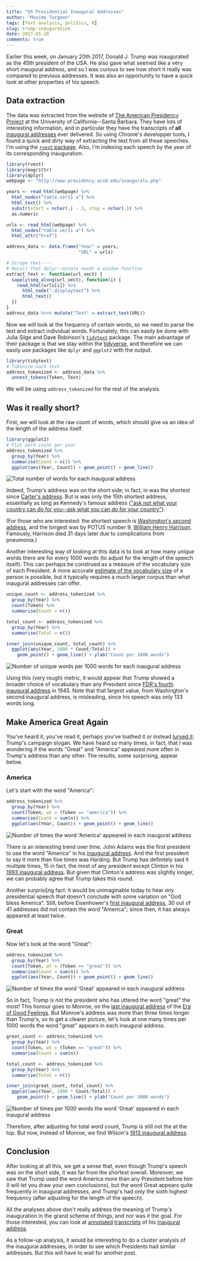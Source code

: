 ```yaml
---
title: "US Presidential Inaugural Addresses"
author: "Maxime Turgeon"
tags: [Text analysis, politics, R]
slug: trump-inauguration
date: 2017-01-20
comments: true
---
```




Earlier this week, on January 20th 2017, Donald J. Trump was inaugurated as the 45th president of the USA. He also gave what seemed like a very short inaugural address, and so I was curious to see how short it really was compared to previous addresses. It was also an opportunity to have a quick look at other properties of his speech. 

<!--more-->

## Data extraction

The data was extracted from the website of [The American Presidency Project](https://www.presidency.ucsb.edu/) at the University of California--Santa Barbara. They have lots of interesting information, and in particular they have the transcripts of **all** [inaugural addresses](https://www.presidency.ucsb.edu/inaugurals.php) ever delivered. So using Chrome's developper tools, I found a quick and dirty way of extracting the text from all these speeches. I'm using the [`rvest` package](https://cran.r-project.org/package=rvest). Also, I'm indexing each speech by the year of its corresponding inauguration.


```r
library(rvest)
library(magrittr)
library(dplyr)
webpage <- "http://www.presidency.ucsb.edu/inaugurals.php"

years <- read_html(webpage) %>%
  html_nodes("table.ver11 a") %>% 
  html_text() %>%
  substr(start = nchar(.) - 3, stop = nchar(.)) %>%
  as.numeric 

urls <- read_html(webpage) %>%
  html_nodes("table.ver11 a") %>% 
  html_attr("href")

address_data <- data.frame("Year" = years,
                           "URL" = urls)

# Scrape text----
# Recall that dplyr::mutate needs a window function
extract_text <- function(url_vect) {
  sapply(seq_along(url_vect), function(i) {
    read_html(urls[i]) %>% 
      html_node(".displaytext") %>% 
      html_text()
  })
}
address_data %<>% mutate("Text" = extract_text(URL))
```

Now we will look at the frequency of certain words, so we need to parse the text and extract individual words. Fortunately, this can easily be done with Julia Silge and Dave Robinson's [`tidytext`](https://cran.r-project.org/package=tidytext) package. The main advantage of their package is that we stay within the [tidyverse](https://blog.rstudio.org/2016/09/15/tidyverse-1-0-0/), and therefore we can easily use packages like `dplyr` and `ggplot2` with the output.


```r
library(tidytext)
# Tokenize each text
address_tokenized <- address_data %>% 
  unnest_tokens(Token, Text)
```

We will be using `address_tokenized` for the rest of the analysis.

## Was it really short?

First, we will look at the raw count of words, which should give us an idea of the length of the address itself.


```r
library(ggplot2)
# Plot word count per year
address_tokenized %>% 
  group_by(Year) %>%
  summarise(Count = n()) %>%
  ggplot(aes(Year, Count)) + geom_point() + geom_line()
```

![Total number of words for each inaugural address](unnamed-chunk-3-1.png)

Indeed, Trump's address was on the short side; in fact, in was the shortest since [Carter's address](http://www.presidency.ucsb.edu/ws/index.php?pid=6575). But is was only the 15th shortest address, essentially as long as Kennedy's famous address (["ask not what your country can do for you--ask what you can do for your country"](http://www.presidency.ucsb.edu/ws/index.php?pid=8032)). 

(For those who are interested: the shortest speech is [Washington's second address](http://www.presidency.ucsb.edu/ws/index.php?pid=25801), and the longest was by POTUS number 9, [William Henry Harrison](http://www.presidency.ucsb.edu/ws/index.php?pid=25813). Famously, Harrison died 31 days later due to complications from pneumonia.)

Another interesting way of looking at this data is to look at how many *unique* words there are for every 1000 words (to adjust for the length of the speech itself). This can perhaps be construed as a measure of the vocabulary size of each President. A more accurate [estimate of the vocabulary size](https://academic.oup.com/biomet/article-abstract/63/3/435/270845/Estimating-the-number-of-unseen-species-How-many) of a person is possible, but it typically requires a much larger corpus than what inaugural addresses can offer.


```r
unique_count <- address_tokenized %>% 
  group_by(Year) %>%
  count(Token) %>%
  summarise(Count = n())

total_count <- address_tokenized %>% 
  group_by(Year) %>%
  summarise(Total = n())

inner_join(unique_count, total_count) %>%
  ggplot(aes(Year, 1000 * Count/Total)) + 
    geom_point() + geom_line() + ylab("Count per 1000 words")
```

![Number of unique words per 1000 words for each inaugural address](unnamed-chunk-4-1.png)

Using this (very rough) metric, it would appear that Trump showed a broader choice of vocabulary than any President since [FDR's fourth inaugural address](http://www.presidency.ucsb.edu/ws/index.php?pid=16607) in 1945. Note that that largest value, from Washington's second inaugural address, is misleading, since his speech was only 133 words long.

## Make America Great Again

You've heard it, you've read it, perhaps you've loathed it or instead [lurved it](https://youtu.be/B-Ir153t7Eg): Trump's campaign slogan. We have heard so many times, in fact, that I was wondering if the words "Great" and "America" appeared more often in Trump's address than any other. The results, some surprising, appear below.

### America

Let's start with the word "America":


```r
address_tokenized %>% 
  group_by(Year) %>%
  count(Token, wt = (Token == "america")) %>%
  summarise(Count = sum(n)) %>%
  ggplot(aes(Year, Count)) + geom_point() + geom_line()
```

![Number of times the word 'America' appeared in each inaugural address](unnamed-chunk-5-1.png)

There is an interesting trend over time. John Adams was the first president to use the word "America" in his [inaugural address](http://www.presidency.ucsb.edu/ws/index.php?pid=25802). And the first president to say it more than five times was Harding. But Trump has definitely said it multiple times, 15 in fact, the most of any president except Clinton in his [1993 inaugural address](http://www.presidency.ucsb.edu/ws/index.php?pid=46366). But given that Clinton's address was slightly longer, we can probably agree that Trump takes this round.

Another surprisi[ng fact: it would be unimaginable today to hear *any* presidential speech that doesn't conclude with some variation on "God bless America". Still, before Eisenhower's [first inaugural address](http://www.presidency.ucsb.edu/ws/index.php?pid=9600), 30 out of 41 addresses did not contain the word "America"; since then, it has always appeared at least twice. 

### Great

Now let's look at the word "Great":


```r
address_tokenized %>% 
  group_by(Year) %>%
  count(Token, wt = (Token == "great")) %>%
  summarise(Count = sum(n)) %>%
  ggplot(aes(Year, Count)) + geom_point() + geom_line()
```

![Number of times the word 'Great' appeared in each inaugural address](unnamed-chunk-6-1.png)

So in fact, Trump is not the president who has uttered the word "great" the most! This honour goes to Monroe, on the [last inaugural address](http://www.presidency.ucsb.edu/ws/index.php?pid=25808) of the [Era of Good Feelings](https://en.wikipedia.org/wiki/Era_of_Good_Feelings). But Monroe's address was more than three times longer than Trump's, so to get a clearer picture, let's look at one many times per 1000 words the word "great" appears in each inaugural address. 


```r
great_count <- address_tokenized %>% 
  group_by(Year) %>%
  count(Token, wt = (Token == "great")) %>%
  summarise(Count = sum(n)) 

total_count <- address_tokenized %>% 
  group_by(Year) %>%
  summarise(Total = n())

inner_join(great_count, total_count) %>%
  ggplot(aes(Year, 1000 * Count/Total)) + 
    geom_point() + geom_line() + ylab("Count per 1000 words")
```

![Number of times per 1000 words the word 'Great' appeared in each inaugural address](unnamed-chunk-7-1.png)

Therefore, after adjusting for total word count, Trump is still not the at the top. But now, instead of Monroe, we find Wilson's [1913 inaugural address](http://www.presidency.ucsb.edu/ws/index.php?pid=25831). 

## Conclusion

After looking at all this, we get a sense that, even though Trump's speech was on the short side, it was far from the shortest overall. Moreover, we saw that Trump used the word America more than any President before him (I will let you draw your own conclusions), but the word Great appears quite frequently in inaugural addresses, and Trump's had only the sixth highest frequency (after adjusting for the length of the speech).

All the analyses above don't really address the meaning of Trump's inauguration in the grand scheme of things, and nor was it the goal. For those interested, you can look at [annotated](https://www.nytimes.com/interactive/2017/01/20/us/politics/donald-trump-inauguration-speech-transcript.html?_r=0) [transcripts](http://www.npr.org/2017/01/20/510629447/watch-live-president-trumps-inauguration-ceremony) of his [inaugural](https://www.theguardian.com/us-news/ng-interactive/2016/nov/09/president-victory-speech-annotated) [address](https://www.washingtonpost.com/news/the-fix/wp/2017/01/20/donald-trumps-full-inauguration-speech-transcript-annotated/).

As a follow-up analysis, it would be interesting to do a cluster analysis of the inaugural addresses, in order to see which Presidents had similar addresses. But this will have to wait for another post.
